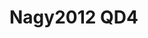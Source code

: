 <a name="material" />

# Nagy2012 QD4
<script type="application/ld+json">
  {
    "@context": "https://schema.org/",
    "@type": "ChemicalSubstance",
    "http://purl.org/dc/terms/conformsTo":
      {
        "@type": "CreativeWork",
        "@id": "https://bioschemas.org/profiles/ChemicalSubstance/0.4-RELEASE/"
      },
    "@id": "https://egonw.github.io/nanowiki/nanowiki130.html#material",
    "name": "Nagy2012 QD4",
    "sameAs: "http://127.0.0.1/mediawiki/index.php/Special:URIResolver/Nagy2012_QD4"
  }
</script>

